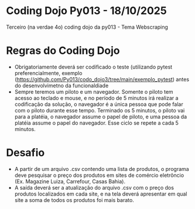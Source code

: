 # Coding Dojo Py013 - 18/10/2025
Terceiro (na verdae 4o) coding dojo da py013 - Tema Webscraping

# Regras do Coding Dojo
* Obrigatoriamente deverá ser codificado o teste (utilizando pytest preferencialmente, exemplo (https://github.com/Py013/codo_dojo3/tree/main/exemplo_pytest) antes do desenvolvimetno da funcionaldiade
* Sempre teremos um piloto e um navegador. Somente o piloto tem acesso ao teclado e mouse, e no período de 5 minutos irá realizar a codificação da solução, o navegador é a única pessoa que pode falar com o piloto durante esse tempo. Terminado os 5 minutos, o piloto vai para a platéia, o navegador assume o papel de piloto, e uma pessoa da platéia assume o papel do navegador. Esse ciclo se repete a cada 5 minutos.

# Desafio
* A partir de um arquivo .csv contendo uma lista de produtos, o programa deve pesquisar o preço dos produtos em sites de comércio eletrôncio (Ex. Magazine Luiza, Carrefour, Casas Bahia). 
* A saída deverá ser a atualização do arquivo .csv com o preço dos produtos localizados em cada site, e na tela deverá apresentar em qual site a soma de todos os produtos foi mais barato.
